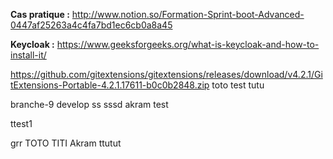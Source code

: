 **Cas pratique :** 
http://www.notion.so/Formation-Sprint-boot-Advanced-0447af25263a4c4fa7bd1ec6cb0a8a45

**Keycloak :**
https://www.geeksforgeeks.org/what-is-keycloak-and-how-to-install-it/

https://github.com/gitextensions/gitextensions/releases/download/v4.2.1/GitExtensions-Portable-4.2.1.17611-b0c0b2848.zip 
toto test 
tutu

branche-9
develop
ss
sssd
akram test



ttest1


grr
TOTO 
TITI
Akram ttutut

